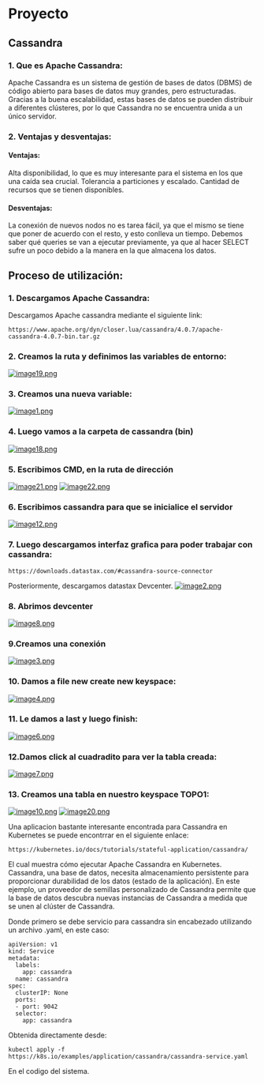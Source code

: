 # Proyecto
## Cassandra
### 1. Que es Apache Cassandra:

Apache Cassandra es un sistema de gestión de bases de datos (DBMS) de código abierto para bases de datos muy grandes, pero estructuradas. Gracias a la buena escalabilidad, estas bases de datos se pueden distribuir a diferentes clústeres, por lo que Cassandra no se encuentra unida a un único servidor.

### 2. Ventajas y desventajas:

#### Ventajas:

Alta disponibilidad, lo que es muy interesante para el sistema en los que una caída sea crucial.
Tolerancia a particiones y escalado.
Cantidad de recursos que se tienen disponibles.

#### Desventajas:

La conexión de nuevos nodos no es tarea fácil, ya que el mismo se tiene que poner de acuerdo con el resto, y esto conlleva un tiempo.
Debemos saber qué queries se van a ejecutar previamente, ya que al hacer SELECT sufre un poco debido a la manera en la que almacena los datos.

## Proceso de utilización:


### 1. Descargamos Apache Cassandra:

Descargamos Apache cassandra mediante el siguiente link:

```
https://www.apache.org/dyn/closer.lua/cassandra/4.0.7/apache-cassandra-4.0.7-bin.tar.gz
```

### 2. Creamos la ruta y definimos las variables de entorno:
[![image19.png](https://i.postimg.cc/x8CP1mxk/image19.png)](https://postimg.cc/hzkmCXqg)

### 3. Creamos una nueva variable:
[![image1.png](https://i.postimg.cc/xTD85yz5/image1.png)](https://postimg.cc/z37qXhpH)

### 4. Luego vamos a la carpeta de cassandra (bin)
[![image18.png](https://i.postimg.cc/pLFpzBpf/image18.png)](https://postimg.cc/68BWNnVq)

### 5. Escribimos CMD, en la ruta de dirección
[![image21.png](https://i.postimg.cc/ZKfrVjbX/image21.png)](https://postimg.cc/56CYtBFm)
[![image22.png](https://i.postimg.cc/h4sxtMdh/image22.png)](https://postimg.cc/JtytTNKW)

### 6. Escribimos cassandra para que se inicialice el servidor
[![image12.png](https://i.postimg.cc/8Pn6h5wS/image12.png)](https://postimg.cc/0bDjv9LW)

### 7. Luego descargamos interfaz grafica para poder trabajar con cassandra:
```
https://downloads.datastax.com/#cassandra-source-connector
```
Posteriormente, descargamos datastax Devcenter.
[![image2.png](https://i.postimg.cc/sf4PZstj/image2.png)](https://postimg.cc/z33HsZz6)

### 8. Abrimos devcenter
[![image8.png](https://i.postimg.cc/c4dmDrQt/image8.png)](https://postimg.cc/XXDdqN1n)

### 9.Creamos una conexión
[![image3.png](https://i.postimg.cc/KzgqywzK/image3.png)](https://postimg.cc/YGMf6XQk)

### 10. Damos a file new create new keyspace:
[![image4.png](https://i.postimg.cc/Hkph76SK/image4.png)](https://postimg.cc/tYM5KNGt)

### 11. Le damos a last y luego finish:
[![image6.png](https://i.postimg.cc/DZWDwmCw/image6.png)](https://postimg.cc/Fd4GPF5M)

### 12.Damos click al cuadradito para ver la tabla creada:
[![image7.png](https://i.postimg.cc/8zHxy2JN/image7.png)](https://postimg.cc/CRRv56sQ)

### 13. Creamos una tabla en nuestro keyspace TOPO1:
[![image10.png](https://i.postimg.cc/027TSM96/image10.png)](https://postimg.cc/VdLZQNr1)
[![image20.png](https://i.postimg.cc/kXrrDFP3/image20.png)](https://postimg.cc/4n12Sc3B)

Una aplicacion bastante interesante encontrada para Cassandra en Kubernetes se puede encontrrar en el siguiente enlace:
```
https://kubernetes.io/docs/tutorials/stateful-application/cassandra/
```

El cual muestra cómo ejecutar Apache Cassandra en Kubernetes. Cassandra, una base de datos, necesita almacenamiento persistente para proporcionar durabilidad de los datos (estado de la aplicación). En este ejemplo, un proveedor de semillas personalizado de Cassandra permite que la base de datos descubra nuevas instancias de Cassandra a medida que se unen al clúster de Cassandra.

Donde primero se debe servicio para cassandra sin encabezado utilizando un archivo .yaml, en este caso:
```
apiVersion: v1
kind: Service
metadata:
  labels:
    app: cassandra
  name: cassandra
spec:
  clusterIP: None
  ports:
  - port: 9042
  selector:
    app: cassandra
```

Obtenida directamente desde:
```
kubectl apply -f https://k8s.io/examples/application/cassandra/cassandra-service.yaml
```
En el codigo del sistema.
